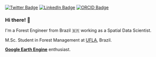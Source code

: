 <!-- [![Google Scholar Badge](https://img.shields.io/badge/Google-Scholar-red)]() -->
[![Twitter Badge](https://img.shields.io/twitter/url?style=social&url=https%3A%2F%2Ftwitter.com%2Foiagomendes)](https://twitter.com/oiagomendes)
[![LinkedIn Badge](https://img.shields.io/badge/LinkedIn-In-blue)](https://www.linkedin.com/in/iago-mendes/)
[![ORCID Badge](https://img.shields.io/badge/ORCID-iD-green)](https://orcid.org/0000-0003-1970-5564)

### Hi there! 👋

I'm a Forest Engineer from Brazil 🇧🇷 working as a Spatial Data Scientist.

M.Sc. Student in Forest Management at [UFLA](https://ufla.br/), Brazil.

**[Google Earth Engine](https://earthengine.google.com/)** enthusiast.
